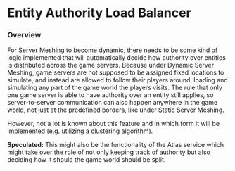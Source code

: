 # Entity Authority Load Balancer
### Overview
For Server Meshing to become dynamic, there needs to be some kind of logic implemented that will automatically decide how authority over entities is distributed across the game servers. Because under Dynamic Server Meshing, game servers are not supposed to be assigned fixed locations to simulate, and instead are allowed to follow their players around, loading and simulating any part of the game world the players visits. The rule that only one game server is able to have authority over an entity still applies, so server-to-server communication can also happen anywhere in the game world, not just at the predefined borders, like under Static Server Meshing.

However, not a lot is known about this feature and in which form it will be implemented (e.g. utilizing a clustering algorithm).

__Speculated:__ This might also be the functionality of the Atlas service which might take over the role of not only keeping track of authority but also deciding how it should the game world should be split.

